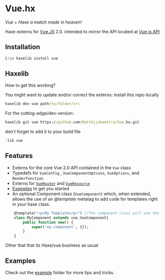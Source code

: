 # Vue.hx

_Vue + Haxe a match made in heaven!_

Haxe externs for [Vue.JS](https://vuejs.org/ "Vue.js Homepage") 2.0. intended to mirror the API located at [Vue.js API](https://vuejs.org/api/)

## Installation

```cmd
C:\> haxelib install vue
```

## Haxelib

How to get this working?

You might want to update and/or correct the externs: install this repo locally

```cmd
haxelib dev vue path/to/folder/src
```

For the cutting-edge/dev-version:

```cmd
haxelib git vue https://github.com/MatthijsKamstra/Vue.hx.git
```

don't forget to add it to your build file

```cmd
-lib vue
```

## Features

- Externs for the core Vue 2.0 API contained in the `Vue` class
- Typedefs for `VueConfig` , `VueComponentOptions`, `VueOptions`, and `RenderFunction`
- Externs for [`VueRouter`](src/vue/VueRouter.hx) and [`VueResource`](src/vue/VueResource.hx)
- [Examples](docs) to get you started
- An optional Component class (`VueComponent`) which, when extended, allows the use of an _@template_ metatag to add code for templates right in your haxe class.

```haxe
    @template("<p>My Template</p>") //The component class will use the first @template for the template
    class MyComponent extends vue.VueComponent{
        public function new() {
            super('my-component', {});
        }
    }
```

Other that that its Haxe/vue business as usual

## Examples

Check out the [example](docs) folder for more tips and tricks.
